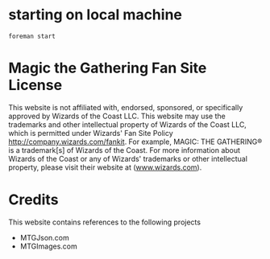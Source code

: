 
# starting on local machine

```
foreman start
```

# Magic the Gathering Fan Site License
This website is not affiliated with, endorsed, sponsored, or specifically approved by Wizards of the Coast LLC. This website may use the trademarks and other intellectual property of Wizards of the Coast LLC, which is permitted under Wizards' Fan Site Policy http://company.wizards.com/fankit. For example, MAGIC: THE GATHERING® is a trademark[s] of Wizards of the Coast. For more information about Wizards of the Coast or any of Wizards' trademarks or other intellectual property, please visit their website at (www.wizards.com).

# Credits
This website contains references to the following projects

* MTGJson.com
* MTGImages.com